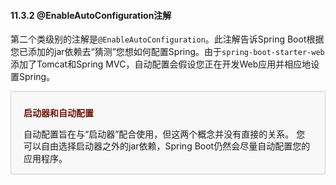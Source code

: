 #### 11.3.2 @EnableAutoConfiguration注解

第二个类级别的注解是`@EnableAutoConfiguration`。此注解告诉Spring Boot根据您已添加的jar依赖去“猜测”您想如何配置Spring。由于`spring-boot-starter-web`添加了Tomcat和Spring MVC，自动配置会假设您正在开发Web应用并相应地设置Spring。

<div style="background-color: #F8F8F8;border: 1px solid #CCCCCC;line-height: 1.4;padding: 0 20px;margin-bottom: 15px;">
<p style="font-weight: bold;color: #6D180B;padding-top: 10px;">启动器和自动配置</p>
<p>自动配置旨在与“启动器”配合使用，但这两个概念并没有直接的关系。
您可以自由选择启动器之外的jar依赖，Spring Boot仍然会尽量自动配置您的应用程序。</p>
</div>
